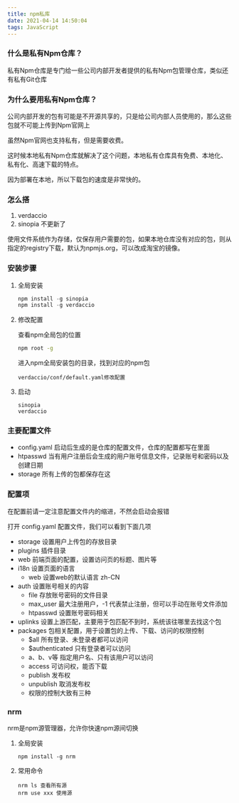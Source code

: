 ```yaml
---
title: npm私库
date: 2021-04-14 14:50:04
tags: JavaScript
---
```


### 什么是私有Npm仓库？

私有Npm仓库是专门给一些公司内部开发者提供的私有Npm包管理仓库，类似还有私有Git仓库

### 为什么要用私有Npm仓库？

公司内部开发的包有可能是不开源共享的，只是给公司内部人员使用的，那么这些包就不可能上传到Npm官网上

虽然Npm官网也支持私有，但是需要收费。

这时候本地私有Npm仓库就解决了这个问题，本地私有仓库具有免费、本地化、私有化、高速下载的特点。

因为部署在本地，所以下载包的速度是非常快的。

### 怎么搭

1. verdaccio
2. sinopia 不更新了

使用文件系统作为存储，仅保存用户需要的包，如果本地仓库没有对应的包，则从指定的registry下载，默认为npmjs.org，可以改成淘宝的镜像。

### 安装步骤

1. 全局安装

   ```javascript
   npm install -g sinopia
   npm install -g verdaccio
   ```

2. 修改配置

   查看npm全局包的位置

   ```bash
   npm root -g
   ```

   进入npm全局安装包的目录，找到对应的npm包

   ``````
   verdaccio/conf/default.yaml修改配置
   ``````

3. 启动

   ``````
   sinopia
   verdaccio
   ``````

### 主要配置文件

- config.yaml 启动后生成的是仓库的配置文件，仓库的配置都写在里面
- htpasswd 当有用户注册后会生成的用户账号信息文件，记录账号和密码以及创建日期
- storage 所有上传的包都保存在这

### 配置项

在配置前请一定注意配置文件内的缩进，不然会启动会报错

打开 config.yaml 配置文件，我们可以看到下面几项

- storage 设置用户上传包的存放目录
- plugins 插件目录
- web 前端页面的配置，设置访问页的标题、图片等
- i18n 设置页面的语言
  - web 设置web的默认语言 zh-CN
- auth 设置账号相关的内容
  - file 存放账号密码的文件目录
  - max_user 最大注册用户，-1 代表禁止注册，但可以手动在账号文件添加
  - htpasswd 设置账号密码相关
- uplinks 设置上游匹配，主要用于包匹配不到时，系统该往哪里去找这个包
- packages 包相关配置，用于设置包的上传、下载、访问的权限控制
  - $all 所有登录、未登录者都可以访问
  - $authenticated 只有登录者可以访问
  - a、b、v等 指定用户名、只有该用户可以访问
  - access 可访问权，能否下载
  - publish 发布权
  - unpublish 取消发布权
  - 权限的控制大致有三种

### nrm

nrm是npm源管理器，允许你快速npm源间切换

1. 全局安装

   ```npm install -g nrm```

2. 常用命令

   ``````
   nrm ls 查看所有源
   nrm use xxx 使用源
   ``````

